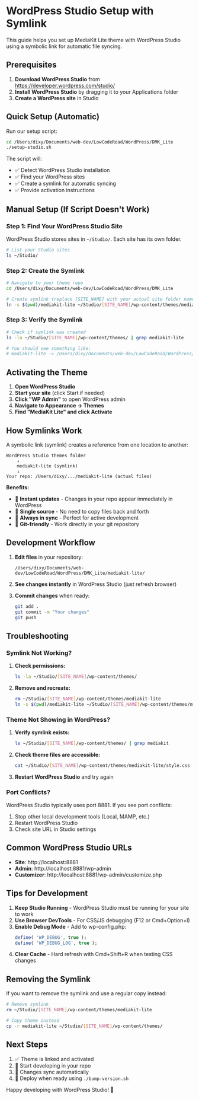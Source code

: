 # WordPress Studio Setup with Symlink

This guide helps you set up MediaKit Lite theme with WordPress Studio using a symbolic link for automatic file syncing.

## Prerequisites

1. **Download WordPress Studio** from https://developer.wordpress.com/studio/
2. **Install WordPress Studio** by dragging it to your Applications folder
3. **Create a WordPress site** in Studio

## Quick Setup (Automatic)

Run our setup script:

```bash
cd /Users/dixy/Documents/web-dev/LowCodeRoad/WordPress/DMK_Lite
./setup-studio.sh
```

The script will:
- ✅ Detect WordPress Studio installation
- ✅ Find your WordPress sites
- ✅ Create a symlink for automatic syncing
- ✅ Provide activation instructions

## Manual Setup (If Script Doesn't Work)

### Step 1: Find Your WordPress Studio Site

WordPress Studio stores sites in `~/Studio/`. Each site has its own folder.

```bash
# List your Studio sites
ls ~/Studio/
```

### Step 2: Create the Symlink

```bash
# Navigate to your theme repo
cd /Users/dixy/Documents/web-dev/LowCodeRoad/WordPress/DMK_Lite

# Create symlink (replace [SITE_NAME] with your actual site folder name)
ln -s $(pwd)/mediakit-lite ~/Studio/[SITE_NAME]/wp-content/themes/mediakit-lite
```

### Step 3: Verify the Symlink

```bash
# Check if symlink was created
ls -la ~/Studio/[SITE_NAME]/wp-content/themes/ | grep mediakit-lite

# You should see something like:
# mediakit-lite -> /Users/dixy/Documents/web-dev/LowCodeRoad/WordPress/DMK_Lite/mediakit-lite
```

## Activating the Theme

1. **Open WordPress Studio**
2. **Start your site** (click Start if needed)
3. **Click "WP Admin"** to open WordPress admin
4. **Navigate to Appearance → Themes**
5. **Find "MediaKit Lite" and click Activate**

## How Symlinks Work

A symbolic link (symlink) creates a reference from one location to another:

```
WordPress Studio themes folder
    ↓
    mediakit-lite (symlink)
    ↓
Your repo: /Users/dixy/.../mediakit-lite (actual files)
```

**Benefits:**
- 🚀 **Instant updates** - Changes in your repo appear immediately in WordPress
- 📁 **Single source** - No need to copy files back and forth
- 🔄 **Always in sync** - Perfect for active development
- 💾 **Git-friendly** - Work directly in your git repository

## Development Workflow

1. **Edit files** in your repository:
   ```
   /Users/dixy/Documents/web-dev/LowCodeRoad/WordPress/DMK_Lite/mediakit-lite/
   ```

2. **See changes instantly** in WordPress Studio (just refresh browser)

3. **Commit changes** when ready:
   ```bash
   git add .
   git commit -m "Your changes"
   git push
   ```

## Troubleshooting

### Symlink Not Working?

1. **Check permissions:**
   ```bash
   ls -la ~/Studio/[SITE_NAME]/wp-content/themes/
   ```

2. **Remove and recreate:**
   ```bash
   rm ~/Studio/[SITE_NAME]/wp-content/themes/mediakit-lite
   ln -s $(pwd)/mediakit-lite ~/Studio/[SITE_NAME]/wp-content/themes/mediakit-lite
   ```

### Theme Not Showing in WordPress?

1. **Verify symlink exists:**
   ```bash
   ls ~/Studio/[SITE_NAME]/wp-content/themes/ | grep mediakit
   ```

2. **Check theme files are accessible:**
   ```bash
   cat ~/Studio/[SITE_NAME]/wp-content/themes/mediakit-lite/style.css | head -5
   ```

3. **Restart WordPress Studio** and try again

### Port Conflicts?

WordPress Studio typically uses port 8881. If you see port conflicts:
1. Stop other local development tools (Local, MAMP, etc.)
2. Restart WordPress Studio
3. Check site URL in Studio settings

## Common WordPress Studio URLs

- **Site**: http://localhost:8881
- **Admin**: http://localhost:8881/wp-admin
- **Customizer**: http://localhost:8881/wp-admin/customize.php

## Tips for Development

1. **Keep Studio Running** - WordPress Studio must be running for your site to work
2. **Use Browser DevTools** - For CSS/JS debugging (F12 or Cmd+Option+I)
3. **Enable Debug Mode** - Add to wp-config.php:
   ```php
   define( 'WP_DEBUG', true );
   define( 'WP_DEBUG_LOG', true );
   ```
4. **Clear Cache** - Hard refresh with Cmd+Shift+R when testing CSS changes

## Removing the Symlink

If you want to remove the symlink and use a regular copy instead:

```bash
# Remove symlink
rm ~/Studio/[SITE_NAME]/wp-content/themes/mediakit-lite

# Copy theme instead
cp -r mediakit-lite ~/Studio/[SITE_NAME]/wp-content/themes/
```

## Next Steps

1. ✅ Theme is linked and activated
2. 📝 Start developing in your repo
3. 🔄 Changes sync automatically
4. 🚀 Deploy when ready using `./bump-version.sh`

Happy developing with WordPress Studio! 🎉